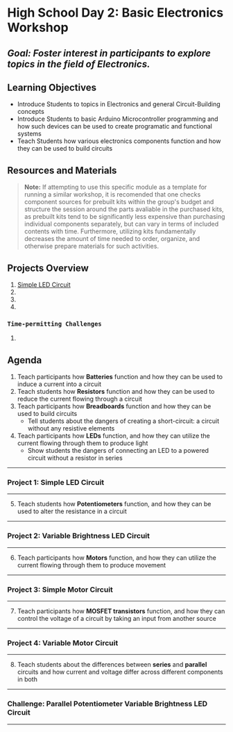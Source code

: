 # High School Day 2: Basic Electronics Workshop

## *Goal: Foster interest in participants to explore topics in the field of Electronics.*

## Learning Objectives

- Introduce Students to topics in Electronics and general Circuit-Building concepts
- Introduce Students to basic Arduino Microcontroller programming and how such devices can be used to create programatic and functional systems
- Teach Students how various electronics components function and how they can be used to build circuits

## Resources and Materials

> **Note:** If attempting to use this specific module as a template for running a similar workshop, it is recomended that one checks component sources for prebuilt kits within the group's budget and structure the session around the parts avaliable in the purchased kits, as prebuilt kits tend to be significantly less expensive than purchasing individual components separately, but can vary in terms of included contents with time. Furthermore, utilizing kits fundamentally decreases the amount of time needed to order, organize, and otherwise prepare materials for such activities.

[//]: # (TODO)

## Projects Overview

1. [Simple LED Circuit](#project-1-simple-led-circuit)
2. []()
3. []()
4. []()

### `Time-permitting Challenges`

1. []()

## Agenda

1. Teach participants how **Batteries** function and how they can be used to induce a current into a circuit
2. Teach students how **Resistors** function and how they can be used to reduce the current flowing through a circuit
3. Teach participants how **Breadboards** function and how they can be used to build circuits
    - Tell students about the dangers of creating a short-circuit: a circuit without any resistive elements
4. Teach participants how **LEDs** function, and how they can utilize the current flowing through them to produce light
    - Show students the dangers of connecting an LED to a powered circuit without a resistor in series

---

### **Project 1: Simple LED Circuit**

---

5. Teach students how **Potentiometers** function, and how they can be used to alter the resistance in a circuit

---

### **Project 2: Variable Brightness LED Circuit**

---

6. Teach participants how **Motors** function, and how they can utilize the current flowing through them to produce movement

---

### **Project 3: Simple Motor Circuit**

---

7. Teach participants how **MOSFET transistors** function, and how they can control the voltage of a circuit by taking an input from another source

---

### **Project 4: Variable Motor Circuit**

---

8. Teach students about the differences between **series** and **parallel** circuits and how current and voltage differ across different components in both

---

### **Challenge: Parallel Potentiometer Variable Brightness LED Circuit**

---
